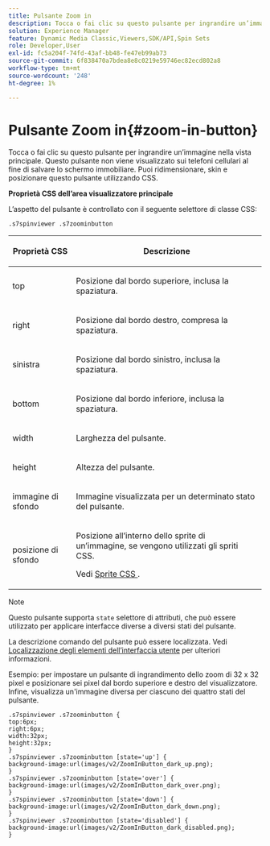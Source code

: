 ```yaml
---
title: Pulsante Zoom in
description: Tocca o fai clic su questo pulsante per ingrandire un’immagine nella vista principale. Questo pulsante non viene visualizzato sui telefoni cellulari al fine di salvare lo schermo immobiliare. Puoi ridimensionare, skin e posizionare questo pulsante utilizzando CSS.
solution: Experience Manager
feature: Dynamic Media Classic,Viewers,SDK/API,Spin Sets
role: Developer,User
exl-id: fc5a204f-74fd-43af-bb48-fe47eb99ab73
source-git-commit: 6f838470a7bdea8e8c0219e59746ec82ecd802a8
workflow-type: tm+mt
source-wordcount: '248'
ht-degree: 1%

---
```


# Pulsante Zoom in{#zoom-in-button}

Tocca o fai clic su questo pulsante per ingrandire un’immagine nella vista principale. Questo pulsante non viene visualizzato sui telefoni cellulari al fine di salvare lo schermo immobiliare. Puoi ridimensionare, skin e posizionare questo pulsante utilizzando CSS.

<!--<a id="section_061E550C1C1D4DB2BD663A898895B38C"></a>-->

**Proprietà CSS dell’area visualizzatore principale**

L’aspetto del pulsante è controllato con il seguente selettore di classe CSS:

```
.s7spinviewer .s7zoominbutton
```

<table id="table_94EE3F5BBE4547C0B4943471CEE7EDE4"> 
 <thead> 
  <tr> 
   <th colname="col1" class="entry"> <p> Proprietà CSS </p> </th> 
   <th colname="col2" class="entry"> <p>Descrizione </p> </th> 
  </tr> 
 </thead>
 <tbody> 
  <tr> 
   <td colname="col1"> <p> <span class="codeph"> top </span> </p> </td> 
   <td colname="col2"> <p>Posizione dal bordo superiore, inclusa la spaziatura. </p> </td> 
  </tr> 
  <tr> 
   <td colname="col1"> <p> <span class="codeph"> right </span> </p> </td> 
   <td colname="col2"> <p>Posizione dal bordo destro, compresa la spaziatura. </p> </td> 
  </tr> 
  <tr> 
   <td colname="col1"> <p> <span class="codeph"> sinistra </span> </p> </td> 
   <td colname="col2"> <p>Posizione dal bordo sinistro, inclusa la spaziatura. </p> </td> 
  </tr> 
  <tr> 
   <td colname="col1"> <p> <span class="codeph"> bottom </span> </p> </td> 
   <td colname="col2"> <p>Posizione dal bordo inferiore, inclusa la spaziatura. </p> </td> 
  </tr> 
  <tr> 
   <td colname="col1"> <p> <span class="codeph"> width </span> </p> </td> 
   <td colname="col2"> <p>Larghezza del pulsante. </p> </td> 
  </tr> 
  <tr> 
   <td colname="col1"> <p> <span class="codeph"> height </span> </p> </td> 
   <td colname="col2"> <p>Altezza del pulsante. </p> </td> 
  </tr> 
  <tr> 
   <td colname="col1"> <p> <span class="codeph"> immagine di sfondo </span> </p> </td> 
   <td colname="col2"> <p>Immagine visualizzata per un determinato stato del pulsante. </p> </td> 
  </tr> 
  <tr> 
   <td colname="col1"> <p> <span class="codeph"> posizione di sfondo </span> </p> </td> 
   <td colname="col2"> <p>Posizione all’interno dello sprite di un’immagine, se vengono utilizzati gli spriti CSS. </p> <p>Vedi <a href="../../../c-html5-s7-aem-asset-viewers/c-html5-spin-viewer-about/c-html5-spin-viewer-customizingviewer/c-html5-spin-viewer-customizingviewer.md#section-b671c70acf284cb0aea678c2d2e4babc" format="dita" scope="local"> Sprite CSS </a>. </p> </td> 
  </tr> 
 </tbody> 
</table>

>[!NOTE]
>
>Questo pulsante supporta `state` selettore di attributi, che può essere utilizzato per applicare interfacce diverse a diversi stati del pulsante.

La descrizione comando del pulsante può essere localizzata. Vedi [Localizzazione degli elementi dell’interfaccia utente](../../../c-html5-s7-aem-asset-viewers/c-html5-spin-viewer-about/c-html5-spin-viewer-localization.md#concept-e35c15c9e82648328806cdc6aa255d98) per ulteriori informazioni.

Esempio: per impostare un pulsante di ingrandimento dello zoom di 32 x 32 pixel e posizionare sei pixel dal bordo superiore e destro del visualizzatore. Infine, visualizza un&#39;immagine diversa per ciascuno dei quattro stati del pulsante.

```
.s7spinviewer .s7zoominbutton { 
top:6px; 
right:6px; 
width:32px; 
height:32px; 
} 
.s7spinviewer .s7zoominbutton [state='up'] { 
background-image:url(images/v2/ZoomInButton_dark_up.png); 
} 
.s7spinviewer .s7zoominbutton [state='over'] {  
background-image:url(images/v2/ZoomInButton_dark_over.png); 
} 
.s7spinviewer .s7zoominbutton [state='down'] {  
background-image:url(images/v2/ZoomInButton_dark_down.png); 
} 
.s7spinviewer .s7zoominbutton [state='disabled'] { 
background-image:url(images/v2/ZoomInButton_dark_disabled.png); 
}
```
